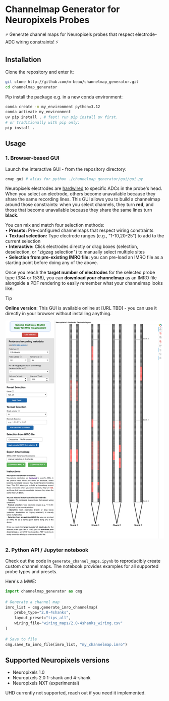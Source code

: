 # Channelmap Generator for Neuropixels Probes

⚡ Generate channel maps for Neuropixels probes that respect electrode-ADC wiring constraints! ⚡

## Installation

Clone the repository and enter it:
```bash
git clone http://github.com/m-beau/channelmap_generator.git
cd channelmap_generator
```

Pip install the package e.g. in a new conda environment:
```bash
conda create -n my_environment python=3.12
conda activate my_environment
uv pip install . # fast! run pip install uv first.
# or traditionally with pip only:
pip install .
```

## Usage

### 1. Browser-based GUI

Launch the interactive GUI - from the repository directory:

```bash
cmap_gui # alias for python ./channelmap_generator/gui/gui.py
```

Neuropixels electrodes are [hardwired](https://www.neuropixels.org/support) to specific ADCs in the probe's head. When you select an electrode, others become unavailable because they share the same recording lines. This GUI allows you to build a channelmap around those constraints: when you select channels, they turn **red**, and those that become unavailable because they share the same lines turn **black**.

You can mix and match four selection methods:\
• **Presets:** Pre-configured channelmaps that respect wiring constraints\
• **Textual selection:** Type electrode ranges (e.g., "1-10,20-25") to add to the current selection\
• **Interactive:** Click electrodes directly or drag boxes (selection, deselection, or "zigzag selection") to manually select multiple sites\
• **Selection from pre-existing IMRO file:** you can pre-load an IMRO file as a starting point before doing any of the above.

Once you reach the **target number of electrodes** for the selected probe type (384 or 1536), you can **download your channelmap** as an IMRO file alongside a PDF rendering to easily remember what your channelmap looks like.

> [!TIP]
> **Online version**: This GUI is available online at [URL TBD] - you can use it directly in your browser without installing anything.

![](channelmap_generator/gui/assets/GUI_screenshot.png)

### 2. Python API / Jupyter notebook

Check out the code in `generate_channel_maps.ipynb` to reproducibly create custom channel maps. The notebook provides examples for all supported probe types and presets.

Here's a MWE:

```python
import channelmap_generator as cmg

# Generate a channel map
imro_list = cmg.generate_imro_channelmap(
    probe_type="2.0-4shanks",
    layout_preset="tips_all",
    wiring_file="wiring_maps/2.0-4shanks_wiring.csv"
)

# Save to file
cmg.save_to_imro_file(imro_list, "my_channelmap.imro")
```

## Supported Neuropixels versions

- Neuropixels 1.0
- Neuropixels 2.0 1-shank and 4-shank
- Neuropixels NXT (experimental)

UHD currently not supported, reach out if you need it implemented.